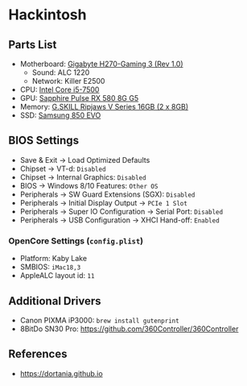 # Hackintosh

## Parts List

- Motherboard: [Gigabyte H270-Gaming 3 (Rev 1.0)](http://www.gigabyte.us/Motherboard/GA-H270-Gaming-3-rev-10)
    - Sound: ALC 1220
    - Network: Killer E2500
- CPU: [Intel Core i5-7500](https://ark.intel.com/products/97123/Intel-Core-i5-7500-Processor-6M-Cache-up-to-3_80-GHz)
- GPU: [Sapphire Pulse RX 580 8G G5](https://www.sapphiretech.com/en/consumer/pulse-rx-580-8g-g5)
- Memory: [G.SKILL Ripjaws V Series 16GB (2 x 8GB)](http://www.gskill.com/en/product/f4-2400c15d-16gvr)
- SSD: [Samsung 850 EVO](https://www.samsung.com/us/computing/memory-storage/solid-state-drives/ssd-850-evo-2-5-sata-iii-250gb-mz-75e250b-am/)

## BIOS Settings

- Save & Exit -> Load Optimized Defaults
- Chipset -> VT-d: `Disabled`
- Chipset -> Internal Graphics: `Disabled`
- BIOS -> Windows 8/10 Features: `Other OS`
- Peripherals -> SW Guard Extensions (SGX): `Disabled`
- Peripherals -> Initial Display Output -> `PCIe 1 Slot`
- Peripherals -> Super IO Configuration -> Serial Port: `Disabled`
- Peripherals -> USB Configuration -> XHCI Hand-off: `Enabled`

### OpenCore Settings (`config.plist`)

- Platform: Kaby Lake
- SMBIOS: `iMac18,3`
- AppleALC layout id: `11`

## Additional Drivers

- Canon PIXMA iP3000: `brew install gutenprint`
- 8BitDo SN30 Pro: https://github.com/360Controller/360Controller

## References

- https://dortania.github.io
